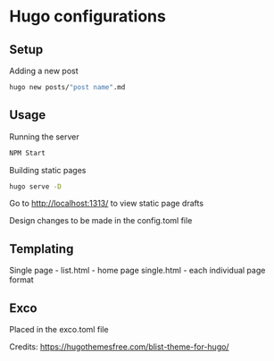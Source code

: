 # Hugo configurations

## Setup
Adding a new post
```bash
hugo new posts/"post name".md
```

## Usage
Running the server 
```bash
NPM Start
```

Building static pages
```bash
hugo serve -D
```
Go to [http://localhost:1313/](http://localhost:1313) to view static page drafts


Design changes to be made in the config.toml file

## Templating
Single page - 
list.html - home page
single.html - each individual page format
## Exco
Placed in the exco.toml file

Credits: https://hugothemesfree.com/blist-theme-for-hugo/




